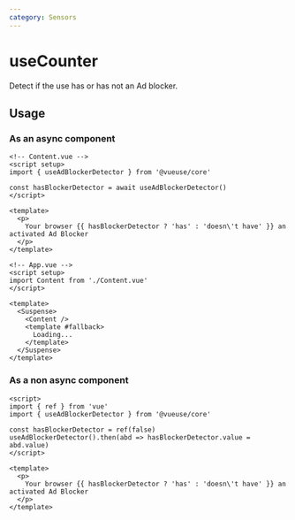 ```yaml
---
category: Sensors
---
```


# useCounter

Detect if the use has or has not an Ad blocker.

## Usage
### As an async component
```vue
<!-- Content.vue -->
<script setup>
import { useAdBlockerDetector } from '@vueuse/core'

const hasBlockerDetector = await useAdBlockerDetector()
</script>

<template>
  <p>
    Your browser {{ hasBlockerDetector ? 'has' : 'doesn\'t have' }} an activated Ad Blocker
  </p>
</template>
```
```vue
<!-- App.vue -->
<script setup>
import Content from './Content.vue'
</script>

<template>
  <Suspense>
    <Content />
    <template #fallback>
      Loading...
    </template>
  </Suspense>
</template>
```

### As a non async component
```vue
<script>
import { ref } from 'vue'
import { useAdBlockerDetector } from '@vueuse/core'

const hasBlockerDetector = ref(false)
useAdBlockerDetector().then(abd => hasBlockerDetector.value = abd.value)
</script>

<template>
  <p>
    Your browser {{ hasBlockerDetector ? 'has' : 'doesn\'t have' }} an activated Ad Blocker
  </p>
</template>
```
